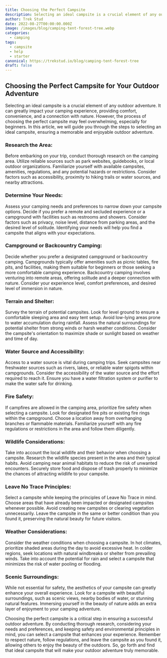 ```yaml
---
title: Choosing the Perfect Campsite
description: Selecting an ideal campsite is a crucial element of any outdoor adventure. It can greatly impact your camping experience, providing comfort, convenience
author: Trek Stud
date: 2022-08-27T00:00:00.000Z
image: /images/blog/camping-tent-forest-tree.webp
categories:
  - camping
tags:
  - campsite
  - help
  - starter
canonical: https://trekstud.io/blog/camping-tent-forest-tree
draft: false
---
```


## Choosing the Perfect Campsite for Your Outdoor Adventure

Selecting an ideal campsite is a crucial element of any outdoor adventure. It can greatly impact your camping experience, providing comfort, convenience, and a connection with nature. However, the process of choosing the perfect campsite may feel overwhelming, especially for beginners. In this article, we will guide you through the steps to selecting an ideal campsite, ensuring a memorable and enjoyable outdoor adventure.

### Research the Area:
Before embarking on your trip, conduct thorough research on the camping area. Utilize reliable sources such as park websites, guidebooks, or local outdoor organizations. Familiarize yourself with available campsites, amenities, regulations, and any potential hazards or restrictions. Consider factors such as accessibility, proximity to hiking trails or water sources, and nearby attractions.

### Determine Your Needs:
Assess your camping needs and preferences to narrow down your campsite options. Decide if you prefer a remote and secluded experience or a campground with facilities such as restrooms and showers. Consider factors such as privacy, noise level, distance from parking areas, and the desired level of solitude. Identifying your needs will help you find a campsite that aligns with your expectations.

### Campground or Backcountry Camping:
Decide whether you prefer a designated campground or backcountry camping. Campgrounds typically offer amenities such as picnic tables, fire pits, and facilities, making them suitable for beginners or those seeking a more comfortable camping experience. Backcountry camping involves venturing into remote areas, offering solitude and a deeper connection with nature. Consider your experience level, comfort preferences, and desired level of immersion in nature.

### Terrain and Shelter:
Survey the terrain of potential campsites. Look for level ground to ensure a comfortable sleeping area and easy tent setup. Avoid low-lying areas prone to water accumulation during rainfall. Assess the natural surroundings for potential shelter from strong winds or harsh weather conditions. Consider the campsite's orientation to maximize shade or sunlight based on weather and time of day.

### Water Source and Accessibility:
Access to a water source is vital during camping trips. Seek campsites near freshwater sources such as rivers, lakes, or reliable water spigots within campgrounds. Consider the accessibility of the water source and the effort required to reach it. Ensure you have a water filtration system or purifier to make the water safe for drinking.

### Fire Safety:
If campfires are allowed in the camping area, prioritize fire safety when selecting a campsite. Look for designated fire pits or existing fire rings within the campground. Choose a location away from overhanging branches or flammable materials. Familiarize yourself with any fire regulations or restrictions in the area and follow them diligently.

### Wildlife Considerations:
Take into account the local wildlife and their behavior when choosing a campsite. Research the wildlife species present in the area and their typical habits. Avoid camping near animal habitats to reduce the risk of unwanted encounters. Securely store food and dispose of trash properly to minimize the chances of attracting wildlife to your campsite.

### Leave No Trace Principles:
Select a campsite while keeping the principles of Leave No Trace in mind. Choose areas that have already been impacted or designated campsites whenever possible. Avoid creating new campsites or clearing vegetation unnecessarily. Leave the campsite in the same or better condition than you found it, preserving the natural beauty for future visitors.

### Weather Considerations:
Consider the weather conditions when choosing a campsite. In hot climates, prioritize shaded areas during the day to avoid excessive heat. In colder regions, seek locations with natural windbreaks or shelter from prevailing winds. Take into account the potential for rain and select a campsite that minimizes the risk of water pooling or flooding.

### Scenic Surroundings:
While not essential for safety, the aesthetics of your campsite can greatly enhance your overall experience. Look for a campsite with beautiful surroundings, such as scenic views, nearby bodies of water, or stunning natural features. Immersing yourself in the beauty of nature adds an extra layer of enjoyment to your camping adventure.

Choosing the perfect campsite is a critical step in ensuring a successful outdoor adventure. By conducting thorough research, considering your needs and preferences, and keeping safety and environmental principles in mind, you can select a campsite that enhances your experience. Remember to respect nature, follow regulations, and leave the campsite as you found it, allowing others to enjoy the beauty of the outdoors. So, go forth and find that ideal campsite that will make your outdoor adventure truly memorable.